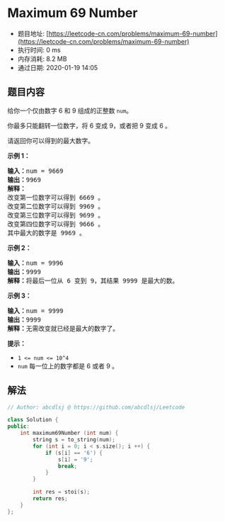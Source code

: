 # Maximum 69 Number 
- 题目地址: [https://leetcode-cn.com/problems/maximum-69-number](https://leetcode-cn.com/problems/maximum-69-number)
- 执行时间: 0 ms
- 内存消耗: 8.2 MB
- 通过日期: 2020-01-19 14:05

## 题目内容
<p>给你一个仅由数字 6 和 9 组成的正整数 <code>num</code>。</p>

<p>你最多只能翻转一位数字，将 6 变成 9，或者把 9 变成 6 。</p>

<p>请返回你可以得到的最大数字。</p>



<p><strong>示例 1：</strong></p>

<pre><strong>输入：</strong>num = 9669
<strong>输出：</strong>9969
<strong>解释：</strong>
改变第一位数字可以得到 6669 。
改变第二位数字可以得到 9969 。
改变第三位数字可以得到 9699 。
改变第四位数字可以得到 9666 。
其中最大的数字是 9969 。
</pre>

<p><strong>示例 2：</strong></p>

<pre><strong>输入：</strong>num = 9996
<strong>输出：</strong>9999
<strong>解释：</strong>将最后一位从 6 变到 9，其结果 9999 是最大的数。</pre>

<p><strong>示例 3：</strong></p>

<pre><strong>输入：</strong>num = 9999
<strong>输出：</strong>9999
<strong>解释：</strong>无需改变就已经是最大的数字了。</pre>



<p><strong>提示：</strong></p>

<ul>
	<li><code>1 <= num <= 10^4</code></li>
	<li><code>num</code> 每一位上的数字都是 6 或者 9 。</li>
</ul>


## 解法
```cpp
// Author: abcdlsj @ https://github.com/abcdlsj/Leetcode

class Solution {
public:
    int maximum69Number (int num) {
        string s = to_string(num);
        for (int i = 0; i < s.size(); i ++) {
            if (s[i] == '6') {
                s[i] = '9';
                break;
            }
        }

        int res = stoi(s);
        return res;
    }
};

```